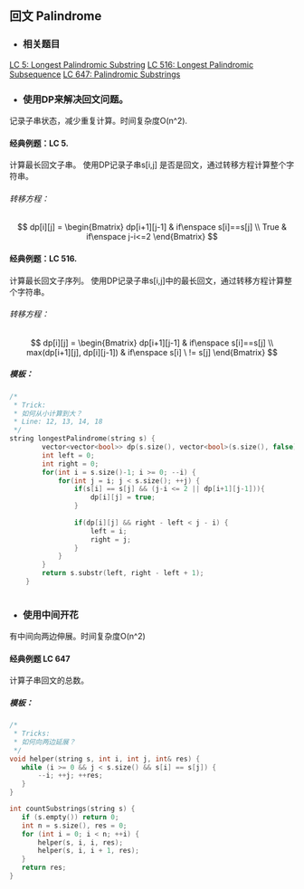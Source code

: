 ## 回文 Palindrome

- ### 相关题目
[LC 5: Longest Palindromic Substring]()
[LC 516: Longest Palindromic Subsequence]()
[LC 647: Palindromic Substrings]()

- ### 使用DP来解决回文问题。
记录子串状态，减少重复计算。时间复杂度O(n^2).

#### 经典例题：LC 5.
计算最长回文子串。
使用DP记录子串s[i,j] 是否是回文，通过转移方程计算整个字符串。

###### 转移方程：

$$
dp[i][j] = \begin{Bmatrix}
 dp[i+1][j-1] & if\enspace s[i]==s[j] \\ 
 True & if\enspace  j-i<=2
\end{Bmatrix}
$$

#### 经典例题：LC 516.
计算最长回文子序列。
使用DP记录子串s[i,j]中的最长回文，通过转移方程计算整个字符串。
###### 转移方程：
$$
dp[i][j] = \begin{Bmatrix}
 dp[i+1][j-1] & if\enspace s[i]==s[j] \\ 
 max(dp[i+1][j], dp[i][j-1]) & if\enspace  s[i] \ != s[j]
\end{Bmatrix}
$$

##### 模板：

``` c++
/*
 * Trick:
 * 如何从小计算到大？
 * Line: 12, 13, 14, 18
 */
string longestPalindrome(string s) {
        vector<vector<bool>> dp(s.size(), vector<bool>(s.size(), false));
        int left = 0;
        int right = 0;
        for(int i = s.size()-1; i >= 0; --i) {
            for(int j = i; j < s.size(); ++j) {
                if(s[i] == s[j] && (j-i <= 2 || dp[i+1][j-1])){
                    dp[i][j] = true;
                }
                   
                if(dp[i][j] && right - left < j - i) {
                    left = i;
                    right = j;
                }
            }
        }                   
        return s.substr(left, right - left + 1);
    }
    
```

- ### 使用中间开花
有中间向两边伸展。时间复杂度O(n^2)

#### 经典例题 LC 647

计算子串回文的总数。

##### 模板：
 ``` C++
 /*
  * Tricks:
  * 如何向两边延展？
  */
void helper(string s, int i, int j, int& res) {
    while (i >= 0 && j < s.size() && s[i] == s[j]) {
        --i; ++j; ++res;
    }
}

int countSubstrings(string s) {
    if (s.empty()) return 0;
    int n = s.size(), res = 0;
    for (int i = 0; i < n; ++i) {
        helper(s, i, i, res);
        helper(s, i, i + 1, res);
    }
    return res;
}
 ```

